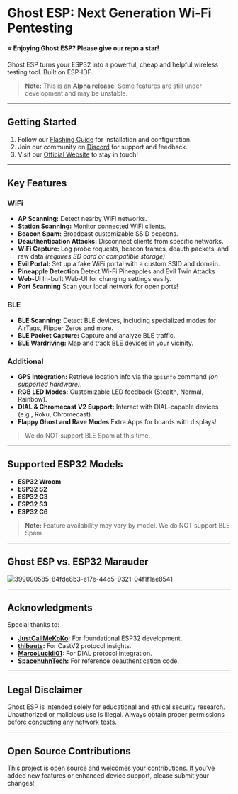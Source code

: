 # Ghost ESP: Next Generation Wi-Fi Pentesting

**⭐️ Enjoying Ghost ESP? Please give our repo a star!**

Ghost ESP turns your ESP32 into a powerful, cheap and helpful wireless testing tool. Built on ESP-IDF.

> **Note:** This is an **Alpha release**. Some features are still under development and may be unstable.

---

## Getting Started

1. Follow our [Flashing Guide](https://github.com/Spooks4576/Ghost_ESP/wiki) for installation and configuration.
2. Join our community on [Discord](https://discord.gg/PkdjxqYKe4) for support and feedback.
3. Visit our [Official Website](https://ghostesp.net) to stay in touch!

---

## Key Features

### WiFi
- **AP Scanning:** Detect nearby WiFi networks.
- **Station Scanning:** Monitor connected WiFi clients.
- **Beacon Spam:** Broadcast customizable SSID beacons.
- **Deauthentication Attacks:** Disconnect clients from specific networks.
- **WiFi Capture:** Log probe requests, beacon frames, deauth packets, and raw data *(requires SD card or compatible storage)*.
- **Evil Portal:** Set up a fake WiFi portal with a custom SSID and domain.
- **Pineapple Detection** Detect Wi-Fi Pineapples and Evil Twin Attacks
- **Web-UI** In-built Web-UI for changing settings easily.
- **Port Scanning** Scan your local network for open ports!
### BLE
- **BLE Scanning:** Detect BLE devices, including specialized modes for AirTags, Flipper Zeros and more.
- **BLE Packet Capture:** Capture and analyze BLE traffic.
- **BLE Wardriving:** Map and track BLE devices in your vicinity.

### Additional
- **GPS Integration:** Retrieve location info via the `gpsinfo` command *(on supported hardware)*.
- **RGB LED Modes:** Customizable LED feedback (Stealth, Normal, Rainbow).
- **DIAL & Chromecast V2 Support:** Interact with DIAL-capable devices (e.g., Roku, Chromecast).
- **Flappy Ghost and Rave Modes** Extra Apps for boards with displays!
> We do NOT support BLE Spam at this time.
---

## Supported ESP32 Models

- **ESP32 Wroom**
- **ESP32 S2**
- **ESP32 C3**
- **ESP32 S3**
- **ESP32 C6**

> **Note:** Feature availability may vary by model.
> We do NOT support BLE Spam
---

## Ghost ESP vs. ESP32 Marauder
![399090585-84fde8b3-e17e-44d5-9321-04f1f1ae8541](https://github.com/user-attachments/assets/1455802e-390a-4320-a224-aba2bdd412d0)

---

## Acknowledgments

Special thanks to:

- **[JustCallMeKoKo](https://github.com/justcallmekoko/ESP32Marauder):** For foundational ESP32 development.
- **[thibauts](https://github.com/thibauts/node-castv2-client):** For CastV2 protocol insights.
- **[MarcoLucidi01](https://github.com/MarcoLucidi01/ytcast/tree/master/dial):** For DIAL protocol integration.
- **[SpacehuhnTech](https://github.com/SpacehuhnTech/esp8266_deauther):** For reference deauthentication code.

---

## Legal Disclaimer

Ghost ESP is intended solely for educational and ethical security research. Unauthorized or malicious use is illegal. Always obtain proper permissions before conducting any network tests.

---

## Open Source Contributions

This project is open source and welcomes your contributions. If you've added new features or enhanced device support, please submit your changes!
